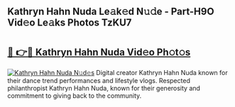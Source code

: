 ## Kathryn Hahn Nuda Le𝚊k𝚎d N𝚞𝚍e - Part-H9O Vid𝚎o Le𝚊ks Photos TzKU7

# <h2><a href="http://fbb5xg.evod.top/?m=Kathryn+Hahn+Nuda">🔗 👉🔴 Kathryn Hahn Nuda Vid𝚎o Ph𝚘t𝚘s</a></h2>

[![Kathryn Hahn Nuda N𝚞d𝚎s](https://i.imgur.com/8V9OHl7.gif)](http://fbb5xg.evod.top/?m=Kathryn+Hahn+Nuda)
Digital creator Kathryn Hahn Nuda known for their dance trend performances and lifestyle vlogs. Respected philanthropist Kathryn Hahn Nuda, known for their generosity and commitment to giving back to the community. 
